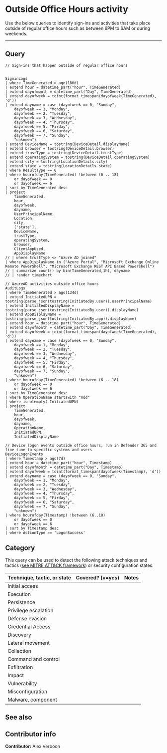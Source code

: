 # Outside Office Hours activity

Use the below queries to identify sign-ins and activities that take place outside of regular office hours such as
between 6PM to 6AM or during weekends. 

---

## Query

```Kusto
// Sign-ins that happen outside of regular office hours


SigninLogs
| where TimeGenerated > ago(180d)
| extend hour = datetime_part("hour", TimeGenerated)
| extend dayofmonth = datetime_part("Day", TimeGenerated)
| extend dayofweek = toint(format_timespan(dayofweek(TimeGenerated), 'd'))
| extend dayname = case (dayofweek == 0, "Sunday",
    dayofweek == 1, "Monday",
    dayofweek == 2, "Tuesday",
    dayofweek == 3, "Wednesday",
    dayofweek == 4, "Thursday",
    dayofweek == 5, "Firday",
    dayofweek == 6, "Saturday",
    dayofweek == 7, "Sunday",
    "unknown")
| extend DeviceName = tostring(DeviceDetail.displayName)
| extend browser = tostring(DeviceDetail.browser)
| extend trustType = tostring(DeviceDetail.trustType)
| extend operatingSystem = tostring(DeviceDetail.operatingSystem)
| extend city = tostring(LocationDetails.city)
| extend state = tostring(LocationDetails.state)
| where ResultType == 0
| where hourofday(TimeGenerated) !between (6 .. 18)
    or dayofweek == 0
    or dayofweek == 6
| sort by TimeGenerated desc 
| project
    TimeGenerated,
    hour,
    dayofweek,
    dayname,
    UserPrincipalName,
    Location,
    city,
    ['state'],
    DeviceName,
    trustType,
    operatingSystem,
    browser,
    ClientAppUsed,
    AppDisplayName
// | where trustType <> "Azure AD joined"
| where AppDisplayName in ("Azure Portal", "Microsoft Exchange Online Remote PowerShell", "Microsoft Exchange REST API Based Powershell")
// | summarize count() by bin(TimeGenerated,1h), dayname
// | render timechart 
```


```Kusto
// AzureAD activities outside office hours
AuditLogs 
| where TimeGenerated > ago(134d)
| extend InitiatedUPN = tostring(parse_json(tostring(InitiatedBy.user)).userPrincipalName)
| extend InitiatedDisplayName = tostring(parse_json(tostring(InitiatedBy.user)).displayName)
| extend AppDisplayName = tostring(parse_json(tostring(InitiatedBy.app)).displayName)
| extend hour = datetime_part("hour", TimeGenerated)
| extend dayofmonth = datetime_part("Day", TimeGenerated)
| extend dayofweek = toint(format_timespan(dayofweek(TimeGenerated), 'd'))
| extend dayname = case (dayofweek == 0, "Sunday",
    dayofweek == 1, "Monday",
    dayofweek == 2, "Tuesday",
    dayofweek == 3, "Wednesday",
    dayofweek == 4, "Thursday",
    dayofweek == 5, "Firday",
    dayofweek == 6, "Saturday",
    dayofweek == 7, "Sunday",
    "unknown")
| where hourofday(TimeGenerated) !between (6 .. 18)
    or dayofweek == 0
    or dayofweek == 6
| sort by TimeGenerated desc 
| where OperationName startswith "Add"
| where isnotempty( InitiatedUPN)
| project
    TimeGenerated,
    hour,
    dayofweek,
    dayname,
    OperationName,
    InitiatedUPN,
    InitiatedDisplayName

```

```Kusto
// Device logon events outside office hours, run in Defender 365 and fine tune to specific systems and users
DeviceLogonEvents
| where Timestamp > ago(7d)
| extend hour = datetime_part("hour", Timestamp)
| extend dayofmonth = datetime_part("Day", Timestamp)
| extend dayofweek = toint(format_timespan(dayofweek(Timestamp), 'd'))
| extend dayname = case (dayofweek == 0, "Sunday",
    dayofweek == 1, "Monday",
    dayofweek == 2, "Tuesday",
    dayofweek == 3, "Wednesday",
    dayofweek == 4, "Thursday",
    dayofweek == 5, "Firday",
    dayofweek == 6, "Saturday",
    dayofweek == 7, "Sunday",
    "unknown")
| where hourofday(Timestamp) !between (6..18)
    or dayofweek == 0
    or dayofweek == 6
| sort by Timestamp desc 
| where ActionType == 'LogonSuccess'
```



## Category

This query can be used to detect the following attack techniques and tactics ([see MITRE ATT&CK framework](https://attack.mitre.org/)) or security configuration states.

| Technique, tactic, or state | Covered? (v=yes) | Notes |
|-|-|-|
| Initial access |  |  |
| Execution |  |  |
| Persistence |  |  |
| Privilege escalation | |  |
| Defense evasion |  |  |
| Credential Access |  |  |
| Discovery |  |  |
| Lateral movement |  |  |
| Collection |  |  |
| Command and control |  |  |
| Exfiltration |  |  |
| Impact |  |  |
| Vulnerability |  |  |
| Misconfiguration |  |  |
| Malware, component |  |  |

## See also

## Contributor info

**Contributor:** Alex Verboon